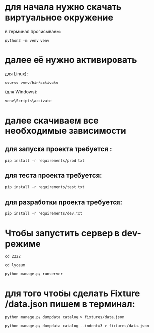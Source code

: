 # для начала нужно скачать виртуальное окружение

в терминал прописываем:
```
python3 -m venv venv
```

# далее её нужно активировать
для Linux):
```
source venv/bin/activate
```
 (для Windows):
```
venv\Scripts\activate
```

# далее скачиваем все необходимые зависимости

## для запуска проекта требуется :
```
pip install -r requirements/prod.txt
```
## для теста проекта требуется:
```
pip install -r requirements/test.txt
```
## для разработки проекта требуется:
```
pip install -r requirements/dev.txt
```
# Чтобы запустить сервер в dev-режиме
```
cd 2222
```
```
cd lyceum
```
```
python manage.py runserver
```
# для того чтобы сделать Fixture /data.json пишем в терминал:

```
python manage.py dumpdata catalog > fixtures/data.json
```
```
python manage.py dumpdata catalog --indent=3 > fixtures/data.json
```

